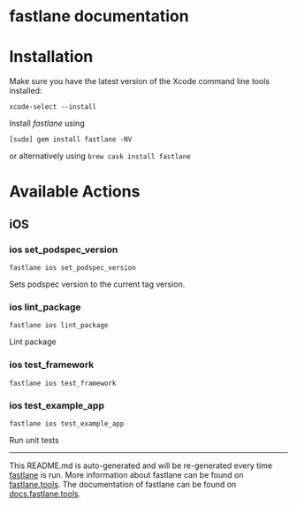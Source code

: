 fastlane documentation
================
# Installation

Make sure you have the latest version of the Xcode command line tools installed:

```
xcode-select --install
```

Install _fastlane_ using
```
[sudo] gem install fastlane -NV
```
or alternatively using `brew cask install fastlane`

# Available Actions
## iOS
### ios set_podspec_version
```
fastlane ios set_podspec_version
```
Sets podspec version to the current tag version.
### ios lint_package
```
fastlane ios lint_package
```
Lint package
### ios test_framework
```
fastlane ios test_framework
```

### ios test_example_app
```
fastlane ios test_example_app
```
Run unit tests

----

This README.md is auto-generated and will be re-generated every time [fastlane](https://fastlane.tools) is run.
More information about fastlane can be found on [fastlane.tools](https://fastlane.tools).
The documentation of fastlane can be found on [docs.fastlane.tools](https://docs.fastlane.tools).
